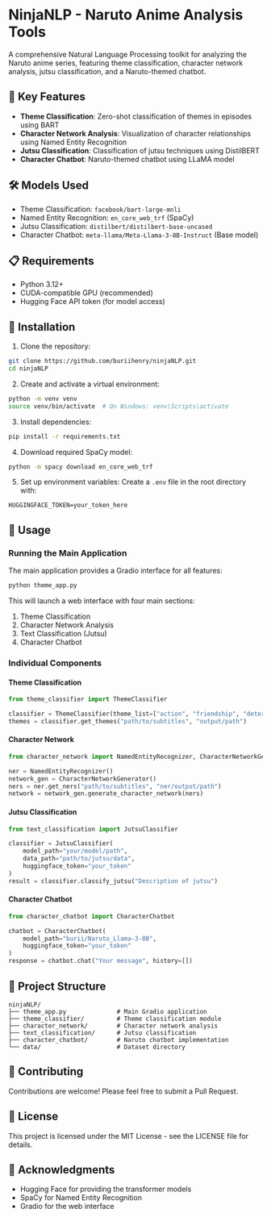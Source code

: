 # NinjaNLP - Naruto Anime Analysis Tools

A comprehensive Natural Language Processing toolkit for analyzing the Naruto anime series, featuring theme classification, character network analysis, jutsu classification, and a Naruto-themed chatbot.

## 🚀 Key Features

- **Theme Classification**: Zero-shot classification of themes in episodes using BART
- **Character Network Analysis**: Visualization of character relationships using Named Entity Recognition
- **Jutsu Classification**: Classification of jutsu techniques using DistilBERT
- **Character Chatbot**: Naruto-themed chatbot using LLaMA model

## 🛠️ Models Used

- Theme Classification: `facebook/bart-large-mnli`
- Named Entity Recognition: `en_core_web_trf` (SpaCy)
- Jutsu Classification: `distilbert/distilbert-base-uncased`
- Character Chatbot: `meta-llama/Meta-Llama-3-8B-Instruct` (Base model)

## 📋 Requirements

- Python 3.12+
- CUDA-compatible GPU (recommended)
- Hugging Face API token (for model access)

## 🔧 Installation

1. Clone the repository:
```bash
git clone https://github.com/buriihenry/ninjaNLP.git
cd ninjaNLP
```

2. Create and activate a virtual environment:
```bash
python -m venv venv
source venv/bin/activate  # On Windows: venv\Scripts\activate
```

3. Install dependencies:
```bash
pip install -r requirements.txt
```

4. Download required SpaCy model:
```bash
python -m spacy download en_core_web_trf
```

5. Set up environment variables:
Create a `.env` file in the root directory with:
```
HUGGINGFACE_TOKEN=your_token_here
```

## 🚀 Usage

### Running the Main Application

The main application provides a Gradio interface for all features:

```bash
python theme_app.py
```

This will launch a web interface with four main sections:

1. Theme Classification
2. Character Network Analysis
3. Text Classification (Jutsu)
4. Character Chatbot

### Individual Components

#### Theme Classification
```python
from theme_classifier import ThemeClassifier

classifier = ThemeClassifier(theme_list=["action", "friendship", "determination"])
themes = classifier.get_themes("path/to/subtitles", "output/path")
```

#### Character Network
```python
from character_network import NamedEntityRecognizer, CharacterNetworkGenerator

ner = NamedEntityRecognizer()
network_gen = CharacterNetworkGenerator()
ners = ner.get_ners("path/to/subtitles", "ner/output/path")
network = network_gen.generate_character_network(ners)
```

#### Jutsu Classification
```python
from text_classification import JutsuClassifier

classifier = JutsuClassifier(
    model_path="your/model/path",
    data_path="path/to/jutsu/data",
    huggingface_token="your_token"
)
result = classifier.classify_jutsu("Description of jutsu")
```

#### Character Chatbot
```python
from character_chatbot import CharacterChatbot

chatbot = CharacterChatbot(
    model_path="burii/Naruto_Llama-3-8B",
    huggingface_token="your_token"
)
response = chatbot.chat("Your message", history=[])
```

## 📁 Project Structure

```
ninjaNLP/
├── theme_app.py              # Main Gradio application
├── theme_classifier/         # Theme classification module
├── character_network/        # Character network analysis
├── text_classification/      # Jutsu classification
├── character_chatbot/        # Naruto chatbot implementation
└── data/                     # Dataset directory
```

## 🤝 Contributing

Contributions are welcome! Please feel free to submit a Pull Request.

## 📄 License

This project is licensed under the MIT License - see the LICENSE file for details.

## 🙏 Acknowledgments

- Hugging Face for providing the transformer models
- SpaCy for Named Entity Recognition
- Gradio for the web interface
